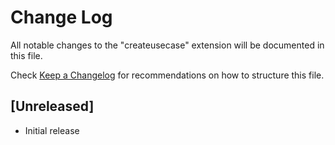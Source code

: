 # Change Log

All notable changes to the "createusecase" extension will be documented in this file.

Check [Keep a Changelog](http://keepachangelog.com/) for recommendations on how to structure this file.

## [Unreleased]

- Initial release